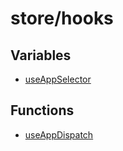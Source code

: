 # store/hooks

## Variables

- [useAppSelector](variables/useAppSelector.md)

## Functions

- [useAppDispatch](functions/useAppDispatch.md)
